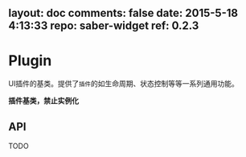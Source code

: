 layout: doc
comments: false
date: 2015-5-18 4:13:33
repo: saber-widget
ref: 0.2.3
---

# Plugin

UI插件的基类。提供了`插件`的如生命周期、状态控制等等一系列通用功能。

**插件基类，禁止实例化**

## API

TODO

